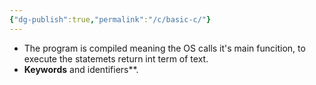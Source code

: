 ```yaml
---
{"dg-publish":true,"permalink":"/c/basic-c/"}
---
```


- The program is compiled meaning the OS calls it's main funcition, to execute the statemets return int term of text.
- **Keywords** and identifiers**.
